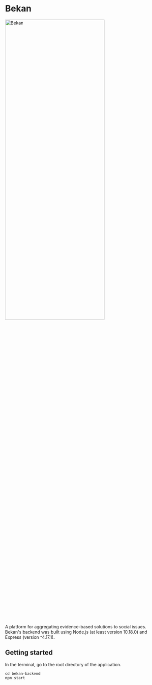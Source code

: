 # Bekan 
<a href="https://bekan.herokuapp.com/"><img src="https://user-images.githubusercontent.com/28266072/83982107-c261de80-a8f1-11ea-8900-1e1a06593451.jpg" width="80%" height="50%" title="Bekan" alt="Bekan"></a>
<!-- > Quote Text -->

A platform for aggregating evidence-based solutions to social issues.  
Bekan's backend was built using Node.js (at least version 10.18.0) and Express (version ^4.17.1). 

## Getting started
In the terminal, go to the root directory of the application.
```shell
cd bekan-backend
npm start
```

